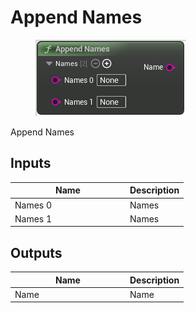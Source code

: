 # Append Names

<div align="left" data-full-width="false">

<figure><img src="Append_Names.png" alt=""><figcaption></figcaption></figure>

</div>

Append Names

## Inputs

<table>
<thead><tr><th width="170">Name</th><th>Description</th></tr></thead>
<tbody>
<tr><td>Names 0</td><td>Names</td></tr>
<tr><td>Names 1</td><td>Names</td></tr>
</tbody>
</table>

## Outputs

<table>
<thead><tr><th width="170">Name</th><th>Description</th></tr></thead>
<tbody>
<tr><td>Name</td><td>Name</td></tr>
</tbody>
</table>